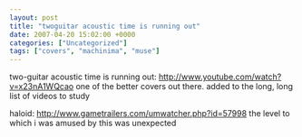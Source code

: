 ```yaml
---
layout: post
title: "twoguitar acoustic time is running out"
date: 2007-04-20 15:02:00 +0000
categories: ["Uncategorized"]
tags: ["covers", "machinima", "muse"]
---
```


two-guitar acoustic time is running out: http://www.youtube.com/watch?v=x23nA1WQcao
one of the better covers out there. added to the long, long list of videos to study

haloid: http://www.gametrailers.com/umwatcher.php?id=57998
the level to which i was amused by this was unexpected